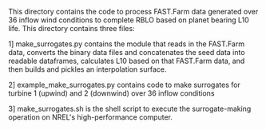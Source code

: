 This directory contains the code to process FAST.Farm data generated over 36 inflow wind conditions to complete RBLO based on planet bearing L10 life. This directory contains three files:

1] make_surrogates.py contains the module that reads in the FAST.Farm data, converts the binary data files and concatenates the seed data into readable dataframes, calculates L10 based on that FAST.Farm data, and then builds and pickles an interpolation surface.

2] example_make_surrogates.py contains code to make surrogates for turbine 1 (upwind) and 2 (downwind) over 36 inflow conditions

3] make_surrogates.sh is the shell script to execute the surrogate-making operation on NREL's high-performance computer. 
